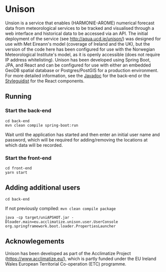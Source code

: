 # Unison
Unsion is a service that enables (HARMONIE-AROME) numerical forecast data from meteorological services to be tracked and visualised through a web interface and historical data to be accessed via an API. The initial deployment of the service (see http://aqua.ucd.ie/unison/) was designed for use with Met Eireann's model (coverage of Ireland and the UK), but the version of the code here has been configured for use with the Norwegian Meteorological Institute's model, as it is openly accessible (does not require IP address whitelisting). Unison has been developed using Spring Boot, JPA, and React and can be configured for use with either an embedded GeoDB spatial database or Postgres/PostGIS for a production environment. For more detailed information, see the [Javadoc](docs/back-end) for the back-end or the [Styleguidist](docs/front-end) for the React components.

## Running

### Start the back-end

```
cd back-end
mvn clean compile spring-boot:run
```
Wait until the application has started and then enter an initial user name and password, which will be required for adding/removing the locations at which data will be recorded.

### Start the front-end

```
cd front-end
yarn start
```
## Adding additional users

```
cd back-end
```
If not previously compiled: `mvn clean compile package`
```
java -cp target/uniAPSHOT.jar -Dloader.main=eu.acclimatize.unison.user.UserConsole org.springframework.boot.loader.PropertiesLauncher
```

## Acknowlegements
Unison has been developed as part of the Acclimatize Project (https://www.acclimatize.eu/), which is partly funded under the EU Ireland Wales European Territorial Co-operation (ETC) programme.
